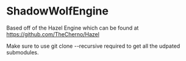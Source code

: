 # ShadowWolfEngine

Based off of the Hazel Engine which can be found at https://github.com/TheCherno/Hazel

Make sure to use git clone --recursive 
required to get all the udpated submodules.
